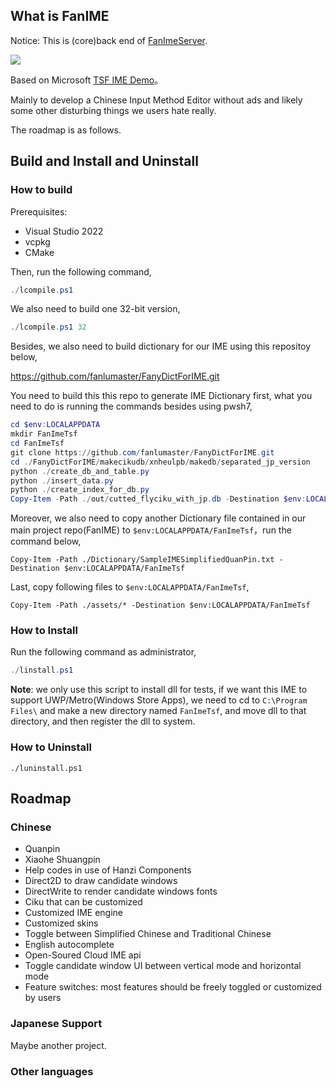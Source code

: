 ## What is FanIME

Notice: This is (core)back end of [FanImeServer](https://github.com/fanlumaster/FanImeServer).

![](https://s2.loli.net/2025/03/22/eDUYa3gR9V4Qziy.png)

Based on Microsoft [TSF IME Demo](https://github.com/microsoft/Windows-classic-samples/tree/main/Samples/IME/cpp/SampleIME)。

Mainly to develop a Chinese Input Method Editor without ads and likely some other disturbing things we users hate really.

The roadmap is as follows.

## Build and Install and Uninstall

### How to build

Prerequisites:

- Visual Studio 2022
- vcpkg
- CMake

Then, run the following command,

```powershell
./lcompile.ps1
```

We also need to build one 32-bit version,

```powershell
./lcompile.ps1 32
```

Besides, we also need to build dictionary for our IME using this repositoy below,

<https://github.com/fanlumaster/FanyDictForIME.git>

You need to build this this repo to generate IME Dictionary first, what you need to do is running the commands besides using pwsh7,

```powershell
cd $env:LOCALAPPDATA
mkdir FanImeTsf
cd FanImeTsf
git clone https://github.com/fanlumaster/FanyDictForIME.git
cd ./FanyDictForIME/makecikudb/xnheulpb/makedb/separated_jp_version
python ./create_db_and_table.py
python ./insert_data.py
python ./create_index_for_db.py
Copy-Item -Path ./out/cutted_flyciku_with_jp.db -Destination $env:LOCALAPPDATA/FanImeTsf
```

Moreover, we also need to copy another Dictionary file contained in our main project repo(FanIME) to `$env:LOCALAPPDATA/FanImeTsf`，run the command below,

```powersehll
Copy-Item -Path ./Dictionary/SampleIMESimplifiedQuanPin.txt -Destination $env:LOCALAPPDATA/FanImeTsf
```

Last, copy following files to `$env:LOCALAPPDATA/FanImeTsf`,

```powersehll
Copy-Item -Path ./assets/* -Destination $env:LOCALAPPDATA/FanImeTsf
```

### How to Install

Run the following command as administrator,

```powershell
./linstall.ps1
```

**Note**: we only use this script to install dll for tests, if we want this IME to support UWP/Metro(Windows Store Apps), we need to cd to `C:\Program Files\` and make a new directory named `FanImeTsf`, and move dll to that directory, and then register the dll to system.

### How to Uninstall

```shell
./luninstall.ps1
```

## Roadmap

### Chinese

- Quanpin
- Xiaohe Shuangpin
- Help codes in use of Hanzi Components
- Direct2D to draw candidate windows
- DirectWrite to render candidate windows fonts
- Ciku that can be customized
- Customized IME engine
- Customized skins
- Toggle between Simplified Chinese and Traditional Chinese
- English autocomplete
- Open-Soured Cloud IME api
- Toggle candidate window UI between vertical mode and horizontal mode
- Feature switches: most features should be freely toggled or customized by users

### Japanese Support

Maybe another project.

### Other languages
